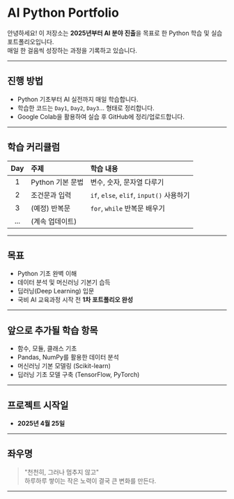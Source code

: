 # AI Python Portfolio

안녕하세요! 
이 저장소는 **2025년부터 AI 분야 진출**을 목표로 한 Python 학습 및 실습 포트폴리오입니다.  
매일 한 걸음씩 성장하는 과정을 기록하고 있습니다.

---

##  진행 방법
- Python 기초부터 AI 실전까지 매일 학습합니다.
- 학습한 코드는 `Day1`, `Day2`, `Day3`... 형태로 정리합니다.
- Google Colab을 활용하여 실습 후 GitHub에 정리/업로드합니다.

---

## 학습 커리큘럼

| Day | 주제 | 학습 내용 |
|:---:|:----|:---------|
| 1 | Python 기본 문법 | 변수, 숫자, 문자열 다루기 |
| 2 | 조건문과 입력 | `if`, `else`, `elif`, `input()` 사용하기 |
| 3 | (예정) 반복문 | `for`, `while` 반복문 배우기 |
| ... | (계속 업데이트) | |

---

## 목표
- Python 기초 완벽 이해
- 데이터 분석 및 머신러닝 기본기 습득
- 딥러닝(Deep Learning) 입문
- 국비 AI 교육과정 시작 전 **1차 포트폴리오 완성**

---

## 앞으로 추가될 학습 항목
- 함수, 모듈, 클래스 기초
- Pandas, NumPy를 활용한 데이터 분석
- 머신러닝 기본 모델링 (Scikit-learn)
- 딥러닝 기초 모델 구축 (TensorFlow, PyTorch)

---

## 프로젝트 시작일
- **2025년 4월 25일**

---

## 좌우명
> "천천히, 그러나 멈추지 않고"  
> 하루하루 쌓이는 작은 노력이 결국 큰 변화를 만든다.

---

